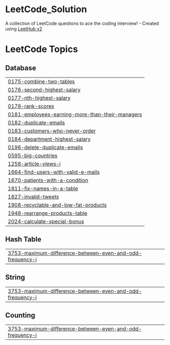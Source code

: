 # LeetCode_Solution
A collection of LeetCode questions to ace the coding interview! - Created using [LeetHub v2](https://github.com/arunbhardwaj/LeetHub-2.0)

<!---LeetCode Topics Start-->
# LeetCode Topics
## Database
|  |
| ------- |
| [0175-combine-two-tables](https://github.com/Ebrahim106/LeetCode_Solution/tree/master/0175-combine-two-tables) |
| [0176-second-highest-salary](https://github.com/Ebrahim106/LeetCode_Solution/tree/master/0176-second-highest-salary) |
| [0177-nth-highest-salary](https://github.com/Ebrahim106/LeetCode_Solution/tree/master/0177-nth-highest-salary) |
| [0178-rank-scores](https://github.com/Ebrahim106/LeetCode_Solution/tree/master/0178-rank-scores) |
| [0181-employees-earning-more-than-their-managers](https://github.com/Ebrahim106/LeetCode_Solution/tree/master/0181-employees-earning-more-than-their-managers) |
| [0182-duplicate-emails](https://github.com/Ebrahim106/LeetCode_Solution/tree/master/0182-duplicate-emails) |
| [0183-customers-who-never-order](https://github.com/Ebrahim106/LeetCode_Solution/tree/master/0183-customers-who-never-order) |
| [0184-department-highest-salary](https://github.com/Ebrahim106/LeetCode_Solution/tree/master/0184-department-highest-salary) |
| [0196-delete-duplicate-emails](https://github.com/Ebrahim106/LeetCode_Solution/tree/master/0196-delete-duplicate-emails) |
| [0595-big-countries](https://github.com/Ebrahim106/LeetCode_Solution/tree/master/0595-big-countries) |
| [1258-article-views-i](https://github.com/Ebrahim106/LeetCode_Solution/tree/master/1258-article-views-i) |
| [1664-find-users-with-valid-e-mails](https://github.com/Ebrahim106/LeetCode_Solution/tree/master/1664-find-users-with-valid-e-mails) |
| [1670-patients-with-a-condition](https://github.com/Ebrahim106/LeetCode_Solution/tree/master/1670-patients-with-a-condition) |
| [1811-fix-names-in-a-table](https://github.com/Ebrahim106/LeetCode_Solution/tree/master/1811-fix-names-in-a-table) |
| [1827-invalid-tweets](https://github.com/Ebrahim106/LeetCode_Solution/tree/master/1827-invalid-tweets) |
| [1908-recyclable-and-low-fat-products](https://github.com/Ebrahim106/LeetCode_Solution/tree/master/1908-recyclable-and-low-fat-products) |
| [1948-rearrange-products-table](https://github.com/Ebrahim106/LeetCode_Solution/tree/master/1948-rearrange-products-table) |
| [2024-calculate-special-bonus](https://github.com/Ebrahim106/LeetCode_Solution/tree/master/2024-calculate-special-bonus) |
## Hash Table
|  |
| ------- |
| [3753-maximum-difference-between-even-and-odd-frequency-i](https://github.com/Ebrahim106/LeetCode_Solution/tree/master/3753-maximum-difference-between-even-and-odd-frequency-i) |
## String
|  |
| ------- |
| [3753-maximum-difference-between-even-and-odd-frequency-i](https://github.com/Ebrahim106/LeetCode_Solution/tree/master/3753-maximum-difference-between-even-and-odd-frequency-i) |
## Counting
|  |
| ------- |
| [3753-maximum-difference-between-even-and-odd-frequency-i](https://github.com/Ebrahim106/LeetCode_Solution/tree/master/3753-maximum-difference-between-even-and-odd-frequency-i) |
<!---LeetCode Topics End-->